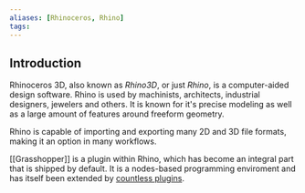 ```yaml
---
aliases: [Rhinoceros, Rhino]
tags: 
---
```


## Introduction

Rhinoceros 3D, also known as *Rhino3D*, or just *Rhino*, is a computer-aided design software. Rhino is used by machinists, architects, industrial designers, jewelers and others. It is known for it's precise modeling as well as a large amount of features around freeform geometry.

Rhino is capable of importing and exporting many 2D and 3D file formats, making it an option in many workflows. 

[[Grasshopper]] is a plugin within Rhino, which has become an integral part that is shipped by default. It is a nodes-based programming enviroment and has itself been extended by [countless plugins](https://www.food4rhino.com/). 